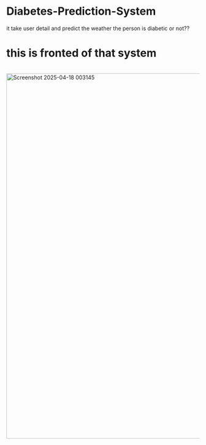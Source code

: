 # Diabetes-Prediction-System
it take user detail and predict the weather the person is diabetic or not?? 
<h1 style="text-decoration: "uppercase">this is fronted of that system </h1><br />
<img width="952" alt="Screenshot 2025-04-18 003145" src="https://github.com/user-attachments/assets/8bceee2f-5b2f-422b-9b84-a5b6de3d573b" />

